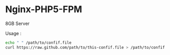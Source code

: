 # Nginx-PHP5-FPM
8GB Server

Usage :

````bash
echo " " /path/to/confif.file
curl https://raw.github.com/path/to/this-confif.file > /path/to/confif.file
````
